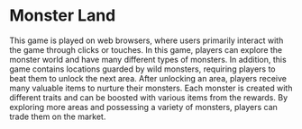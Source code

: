 # Monster Land
This game is played on web browsers, where users primarily interact with the game through clicks or touches.
In this game, players can explore the monster world and have many different types of monsters. In addition, this game contains locations guarded by wild monsters, requiring players to beat them to unlock the next area. After unlocking an area, players receive many valuable items to nurture their monsters.
Each monster is created with different traits and can be boosted with various items from the rewards. By exploring more areas and possessing a variety of monsters, players can trade them on the market.

